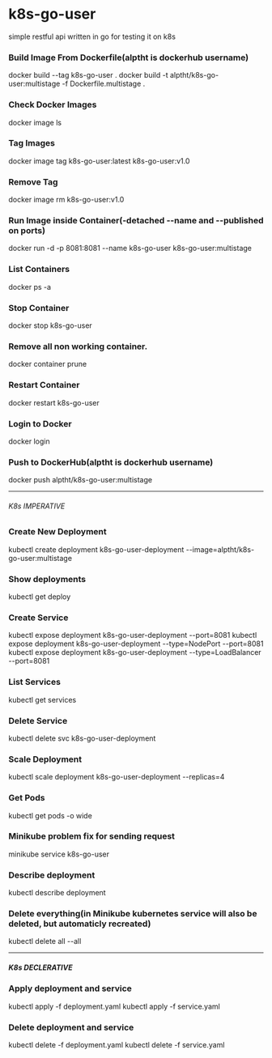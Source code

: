 # k8s-go-user
simple restful api written in go for testing it on k8s

### Build Image From Dockerfile(alptht is dockerhub username)
docker build --tag k8s-go-user .
docker build -t alptht/k8s-go-user:multistage -f Dockerfile.multistage .

### Check Docker Images
docker image ls

### Tag Images
docker image tag k8s-go-user:latest k8s-go-user:v1.0

### Remove Tag
docker image rm k8s-go-user:v1.0

### Run Image inside Container(-detached --name and --published on ports)
docker run -d -p 8081:8081 --name k8s-go-user k8s-go-user:multistage

### List Containers
docker ps -a

### Stop Container
docker stop k8s-go-user

### Remove all non working container.
docker container prune

### Restart Container
docker restart k8s-go-user

### Login to Docker
docker login

### Push to DockerHub(alptht is dockerhub username)
docker push alptht/k8s-go-user:multistage

---

###### K8s IMPERATIVE

### Create New Deployment
kubectl create deployment k8s-go-user-deployment --image=alptht/k8s-go-user:multistage

### Show deployments
kubectl get deploy

### Create Service
kubectl expose deployment k8s-go-user-deployment --port=8081
kubectl expose deployment k8s-go-user-deployment --type=NodePort --port=8081
kubectl expose deployment k8s-go-user-deployment --type=LoadBalancer --port=8081

### List Services
kubectl get services

### Delete Service
kubectl delete svc k8s-go-user-deployment

### Scale Deployment
kubectl scale deployment k8s-go-user-deployment --replicas=4

### Get Pods
kubectl get pods -o wide

### Minikube problem fix for sending request
minikube service k8s-go-user

### Describe deployment
kubectl describe deployment 

### Delete everything(in Minikube kubernetes service will also be deleted, but automaticly recreated)
kubectl delete all --all

---

##### K8s DECLERATIVE

### Apply deployment and service
kubectl apply -f deployment.yaml
kubectl apply -f service.yaml

### Delete deployment and service
kubectl delete -f deployment.yaml
kubectl delete -f service.yaml